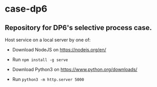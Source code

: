 # case-dp6
## Repository for DP6's selective process case.

Host service on a local server by one of:

  - Download NodeJS on https://nodejs.org/en/
  - Run `npm install -g serve`

  - Download Python3 on https://www.python.org/downloads/
  - Run `python3 -m http.server 5000`


